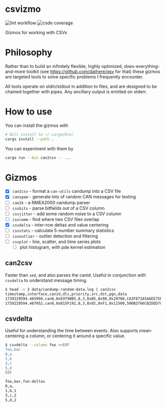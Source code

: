 # csvizmo

![lint workflow](https://github.com/Notgnoshi/csvizmo/actions/workflows/lint.yml/badge.svg?event=push)
![code coverage](https://img.shields.io/endpoint?url=https://gist.githubusercontent.com/Notgnoshi/5c7197add87b1263923e0cbfb85477a8/raw/csvizmo-coverage.json)

Gizmos for working with CSVs

# Philosophy

Rather than to build an infinitely flexible, highly optimized, does-everything-and-more toolkit (see
<https://github.com/dathere/qsv> for that) these gizmos are targeted tools to solve specific
problems I frequently encounter.

All tools operate on stdin/stdout in addition to files, and are designed to be chained together with
pipes. Any ancillary output is emitted on stderr.

# How to use

You can install the gizmos with

```sh
# Will install to ~/.cargo/bin/
cargo install --path .
```

You can experiment with them by

```sh
cargo run --bin can2csv -- ...
```

# Gizmos

* [x] `can2csv` - format a `can-utils` candump into a CSV file
* [x] `canspam` - generate lots of random CAN messages for testing
* [ ] `can2k` - a NMEA2000 candump parser
* [ ] `csvbits` - parse bitfields out of a CSV column
* [ ] `csvjitter` - add some random noise to a CSV column
* [ ] `csvcomm` - find where two CSV files overlap
* [x] `csvdelta` - inter-row deltas and value centering
* [ ] `csvstats` - calculate 5-number summary statistics
* [ ] `csvoutlier` - outlier detection and filtering
* [ ] `csvplot` - line, scatter, and time series plots
  * [ ] plot histogram, with pde kernel estimation

## can2csv

Faster than `sed`, and also parses the canid. Useful in conjunction with `csvdelta` to understand
message timing.

```sh
$ head -n 3 data/candump-random-data.log | can2csv
timestamp,interface,canid,dlc,priority,src,dst,pgn,data
1739229594.465994,can0,0xE9790B5,8,3,0xB5,0x90,0x29700,CA3F871A5A6EE75F
1739229594.467052,can0,0xD15F192,8,3,0x92,0xF1,0x11500,500B3766CB2DED7C
```

## csvdelta

Useful for understanding the time between events. Also supports mean-centering a column, or
centering it around a specific value.

```sh
$ csvdelta --column foo <<EOF
foo,bar
0,a
1,b
3,c
5,d
EOF

foo,bar,foo-deltas
0,a,
1,b,1
3,c,2
5,d,2
```
